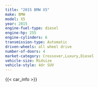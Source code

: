 ```yaml
---
title: "2015 BMW X5"
make: BMW
model: X5
year: 2015
engine-fuel-type: diesel
engine-hp: 255
engine-cylinders: 6
transmission-type: Automatic
driven-wheels: all wheel drive
number-of-doors: 4
market-category: Crossover,Luxury,Diesel
vehicle-size: Midsize
vehicle-style: 4dr SUV
---
```


{{< car_info >}}
